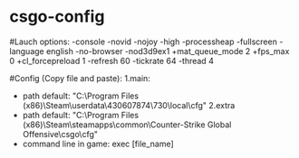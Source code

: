 # csgo-config

#Lauch options:
-console -novid -nojoy -high -processheap -fullscreen -language english -no-browser -nod3d9ex1 +mat_queue_mode 2 +fps_max 0 +cl_forcepreload 1 -refresh 60 -tickrate 64 -thread 4

#Config (Copy file and paste):
1.main: 
- path default: "C:\Program Files (x86)\Steam\userdata\430607874\730\local\cfg"
2.extra
- path default: "C:\Program Files (x86)\Steam\steamapps\common\Counter-Strike Global Offensive\csgo\cfg"
- command line in game: exec [file_name]
